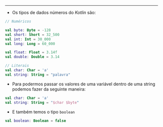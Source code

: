 ___
- Os tipos de dados números do *Kotlin* são:
```kotlin
// Numéricos

val byte: Byte = -128
val short: Short = 32_500
val int: Int = 30_000
val long: Long = 60_000

val float: Float = 3.14f
val double: Double = 3.14

// Literais
val char: Char = 'a'
val string: String = "palavra"
```
- Para podermos passar os valores de uma variável dentro de uma string podemos fazer da seguinte maneira:
```kotlin
val char: Char = 'a'
val string: String = "$char $byte"
```
- E também temos o tipo `boolean`
```kotlin
val boolean: Boolean = false
```